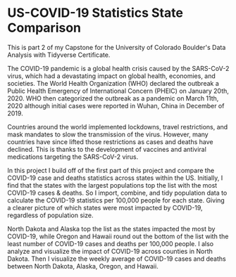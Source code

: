 # US-COVID-19 Statistics State Comparison
This is part 2 of my Capstone for the University of Colorado Boulder's Data Analysis with Tidyverse Certificate.

The COVID-19 pandemic is a global health crisis caused by the SARS-CoV-2 virus, which had a devastating impact on global health, economies, and societies. The World Health Organization (WHO) declared the outbreak a Public Health Emergency of International Concern (PHEIC) on January 20th, 2020. WHO then categorized the outbreak as a pandemic on March 11th, 2020 although initial cases were reported in Wuhan, China in December of 2019.  

Countries around the world implemented lockdowns, travel restrictions, and mask mandates to slow the transmission of the virus. However, many countries have since lifted those restrictions as cases and deaths have declined. This is thanks to the development of vaccines and antiviral medications targeting the SARS-CoV-2 virus. 

In this project I build off of the first part of this project and compare the COVID-19 case and deaths statistics across states within the US. Initially, I find that the states with the largest populations top the list with the most COVID-19 cases & deaths. So I import, combine, and tidy population data to calculate the COVID-19 statistics per 100,000 people for each state. Giving a clearer picture of which states were most impacted by COVID-19, regardless of population size. 

North Dakota and Alaska top the list as the states impacted the most by COVID-19, while Oregon and Hawaii round out the bottom of the list with the least number of COVID-19 cases and deaths per 100,000 people. I also analyze and visualize the impact of COVID-19 across counties in North Dakota. Then I visualize the weekly average of COVID-19 cases and deaths between North Dakota, Alaska, Oregon, and Hawaii.
